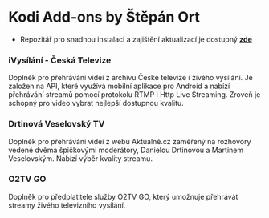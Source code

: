 # Kodi Add-ons by Štěpán Ort

* Repozitář pro snadnou instalaci a zajištění aktualizací je dostupný  **[zde](repository.stepanort.kodi-addons.zip?raw=true)**

### iVysílání - Česká Televize

Doplněk pro přehrávání videí z archivu České televize i živého vysílání. Je založen na API, které využívá mobilní aplikace pro Android a nabízí přehrávání streamů pomocí protokolu RTMP i Http Live Streaming. Zroveň je schopný pro video vybrat nejlepší dostupnou kvalitu.

### Drtinová Veselovský TV

Doplněk pro přehrávání videí z webu Aktuálně.cz zaměřený na rozhovory vedené dvěma špičkovými moderátory, Danielou Drtinovou a Martinem Veselovským. Nabízí výběr kvality streamu.

### O2TV GO

Doplněk pro předplatitele služby O2TV GO, který umožnuje přehrávát streamy živého televizního vysílání.



